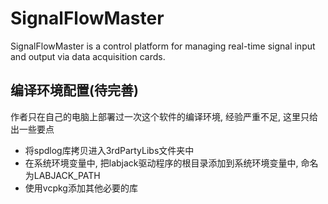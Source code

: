 # SignalFlowMaster

 SignalFlowMaster is a control platform for managing real-time signal input and output via data acquisition cards.

## 编译环境配置(待完善)

作者只在自己的电脑上部署过一次这个软件的编译环境, 经验严重不足, 这里只给出一些要点

- 将spdlog库拷贝进入3rdPartyLibs文件夹中
- 在系统环境变量中, 把labjack驱动程序的根目录添加到系统环境变量中, 命名为LABJACK_PATH
- 使用vcpkg添加其他必要的库
